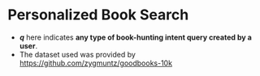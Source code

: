 # Personalized Book Search

* <i><b>q</b></i> here indicates <b>any type of book-hunting intent query created by a user</b>.
* The dataset used was provided by https://github.com/zygmuntz/goodbooks-10k

<img src="https://github.com/heejoojin/personalized_book_search/blob/main/img.jpg" alt=""/>
